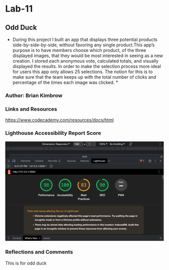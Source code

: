 # Lab-11

## Odd Duck


* During this project I built an app that displays three potential products side-by-side-by-side, without favoring any single product.This app’s purpose is to have members choose which product, of the three displayed images, that they would be most interested in seeing as a new creation. I stored each anonymous vote, calculated totals, and visually displayed the results. In order to make the selection process more ideal for users  this app only allows 25 selections. The notion for this is to make sure that the team keeps up with the total number of clicks and percentage of the times each image was clicked. *

### Author: Brian Kimbrow

### Links and Resources

https://www.codecademy.com/resources/docs/html


### Lighthouse Accessibility Report Score


![Light House](<Screen Shot 2023-06-15 at 10.42.17 PM.png>)


### Reflections and Comments

This is for odd duck
